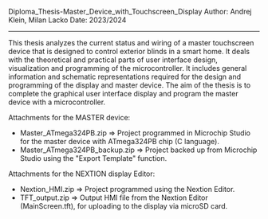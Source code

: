 Diploma_Thesis-Master_Device_with_Touchscreen_Display
Author: Andrej Klein, Milan Lacko
Date: 2023/2024
__________________________________________________________________

This thesis analyzes the current status and wiring of a master touchscreen device that is designed 
to control exterior blinds in a smart home. It deals with the theoretical and practical parts of user 
interface design, visualization and programming of the microcontroller. It includes general 
information and schematic representations required for the design and programming of the 
display and master device. The aim of the thesis is to complete the graphical user interface display 
and program the master device with a microcontroller.

Attachments for the MASTER device:
- Master_ATmega324PB.zip => Project programmed in Microchip Studio for the master device with ATmega324PB chip (C language).
- Master_ATmega324PB_backup.zip => Project backed up from Microchip Studio using the "Export Template" function.

Attachments for the NEXTION display Editor:
- Nextion_HMI.zip => Project programmed using the Nextion Editor.
- TFT_output.zip => Output HMI file from the Nextion Editor (MainScreen.tft), for uploading to the display via microSD card.
